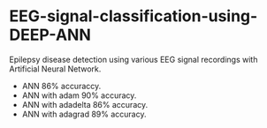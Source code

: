 # EEG-signal-classification-using-DEEP-ANN
Epilepsy disease detection using various EEG signal recordings with Artificial Neural Network. 

+ ANN 86%  accuraccy.
+ ANN with adam 90% accuracy.
+ ANN with adadelta 86% accuracy.
+ ANN with adagrad 89% accuracy.
